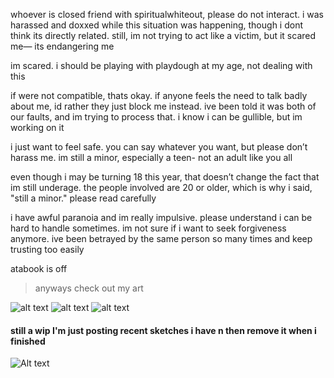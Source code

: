 whoever is closed friend with spiritualwhiteout, please do not interact. i was harassed and doxxed while this situation was happening, though i dont think its directly related. still, im not trying to act like a victim, but it scared me— its endangering me

im scared. i should be playing with playdough at my age, not dealing with this

if were not compatible, thats okay. if anyone feels the need to talk badly about me, id rather they just block me instead. ive been told it was both of our faults, and im trying to process that. i know i can be gullible, but im working on it

i just want to feel safe. you can say whatever you want, but please don’t harass me. im still a minor, especially a teen- not an adult like you all

even though i may be turning 18 this year, that doesn’t change the fact that im still underage. the people involved are 20 or older, which is why i said, "still a minor." please read carefully

i have awful paranoia and im really impulsive. please understand i can be hard to handle sometimes. im not sure if i want to seek forgiveness anymore. ive been betrayed by the same person so many times and keep trusting too easily

atabook is off

> anyways check out my art

![alt text](https://files.catbox.moe/p3im38.png)
![alt text](https://files.catbox.moe/d80ahu.jpg)
![alt text](https://files.catbox.moe/n75jco.png)
#### still a wip I'm just posting recent sketches i have n then remove it when i finished
![Alt text](https://files.catbox.moe/ztam00.jpg)
